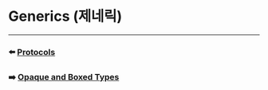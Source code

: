 # Generics (제네릭)


***

### ⬅️ [Protocols](https://github.com/Developer-Nova/Swift-Documentation/blob/main/Swift%20Documentation/2.Language%20Guide/23.Protocols.md)

### ➡️ [Opaque and Boxed Types](https://github.com/Developer-Nova/Swift-Documentation/blob/main/Swift%20Documentation/2.Language%20Guide/25.Opaque%20and%20Boxed%20Types.md)
